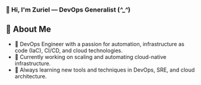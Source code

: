 ### 👋 Hi, I'm Zuriel — DevOps Generalist (*^_^*)

## 🧰 About Me

- 🔧 DevOps Engineer with a passion for automation, infrastructure as code (IaC), CI/CD, and cloud technologies.
- 💼 Currently working on scaling and automating cloud-native infrastructure.
- 🌱 Always learning new tools and techniques in DevOps, SRE, and cloud architecture.
<!--
**ZurielBoateng/ZurielBoateng** is a ✨ _special_ ✨ repository because its `README.md` (this file) appears on your GitHub profile.

Here are some ideas to get you started:

- 🔭 I’m currently working on ...
- 🌱 I’m currently learning ...
- 👯 I’m looking to collaborate on ...
- 🤔 I’m looking for help with ...
- 💬 Ask me about ...
- 📫 How to reach me: ...
- 😄 Pronouns: ...
- ⚡ Fun fact: ...
-->
